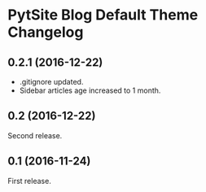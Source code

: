 # PytSite Blog Default Theme Changelog

## 0.2.1 (2016-12-22)
- .gitignore updated.
- Sidebar articles age increased to 1 month.

## 0.2 (2016-12-22)
Second release.

## 0.1 (2016-11-24)
First release.
